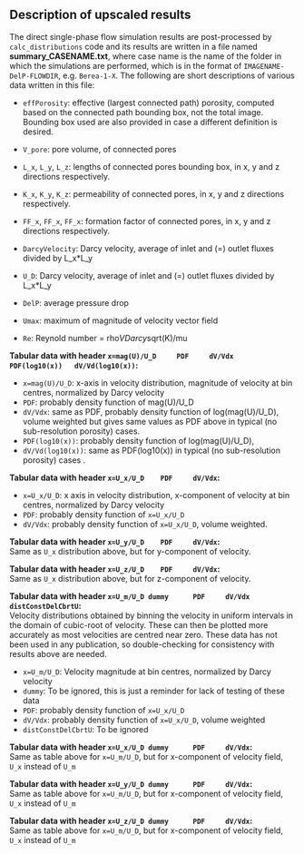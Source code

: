 ## Description of  upscaled results

The direct single-phase flow simulation results are post-processed by `calc_distributions` code and its results are written in a file named **summary_CASENAME.txt**, where case name is the name of the folder in which the simulations are performed, which is in the format of `IMAGENAME-DelP-FLOWDIR`, e.g. `Berea-1-X`.   The  following are short descriptions of various data written in this file:


- `effPorosity`:    	effective (largest connected path) porosity, computed based on the connected path bounding box, not the total image. Bounding box used are also provided in case a different definition is desired.

- `V_pore`:         	pore volume, of connected pores

- `L_x`, `L_y`, `L_z`:   	lengths of connected pores bounding box, in x, y and z directions respectively.

- `K_x`, `K_y`, `K_z`:    	permeability of connected pores, in x, y and z directions respectively.

- `FF_x`, `FF_x`, `FF_x`: 	formation factor of connected pores, in x, y and z directions respectively.

- `DarcyVelocity`:    	Darcy velocity, average of inlet and (=) outlet fluxes divided by L_x*L_y

- `U_D`:     	Darcy velocity, average of inlet and (=) outlet fluxes divided by L_x*L_y

- `DelP`:   	average pressure drop

- `Umax`:    	maximum of magnitude of velocity vector field

- `Re`:     	Reynold number =  rho*VDarcy*sqrt(K)/mu


**Tabular data with header `x=mag(U)/U_D 	 PDF 	 dV/Vdx 	 PDF(log10(x)) 	 dV/Vd(log10(x))`:**   
  
- `x=mag(U)/U_D`:    	x-axis in velocity distribution, magnitude of velocity at bin centres, normalized by Darcy velocity    
- `PDF`:        	probably density function of mag(U)/U_D    
- `dV/Vdx`:    	same as PDF, probably density function of log(mag(U)/U_D), volume weighted but gives same values as PDF above in typical (no sub-resolution porosity) cases.    
- `PDF(log10(x))`:    	probably density function of log(mag(U)/U_D),     
- `dV/Vd(log10(x))`: same as PDF(log10(x)) in typical (no sub-resolution porosity) cases    .

**Tabular data with header `x=U_x/U_D 	 PDF 	 dV/Vdx`:**     

- `x=U_x/U_D`:    	x axis in velocity distribution, x-component of velocity at bin centres, normalized by Darcy velocity    
- `PDF`:        	probably density function of `x=U_x/U_D`    
- `dV/Vdx`:      probably density function of `x=U_x/U_D`, volume weighted.    

**Tabular data with header `x=U_y/U_D 	 PDF 	 dV/Vdx`:**    
Same as `U_x` distribution above, but for y-component of velocity.

**Tabular data with header `x=U_z/U_D 	 PDF 	 dV/Vdx`:**    
Same as `U_x` distribution above, but for z-component of velocity.

**Tabular data with header `x=U_m/U_D dummy 	 PDF 	 dV/Vdx 	 distConstDelCbrtU`:**    
Velocity distributions obtained by binning the velocity in uniform intervals in the domain of cubic-root of velocity.  These can then be plotted more accurately as most velocities are centred near zero.  These data has not been used in any publication, so double-checking for consistency with results above are needed.

- `x=U_m/U_D`:    	Velocity magnitude at bin centres, normalized by Darcy velocity
- `dummy`:        To be ignored, this is just a reminder for lack of testing of these data
- `PDF`:        	probably density function of `x=U_x/U_D`
- `dV/Vdx`:      probably density function of `x=U_x/U_D`, volume weighted
- `distConstDelCbrtU`:    To be ignored

**Tabular data with header `x=U_x/U_D dummy 	 PDF 	 dV/Vdx`:**    
Same as table above for `x=U_m/U_D`, but for x-component of velocity field, `U_x` instead of `U_m`

**Tabular data with header `x=U_y/U_D dummy 	 PDF 	 dV/Vdx`:**    
Same as table above for `x=U_m/U_D`, but for x-component of velocity field, `U_x` instead of `U_m`

**Tabular data with header `x=U_z/U_D dummy 	 PDF 	 dV/Vdx`:**    
Same as table above for `x=U_m/U_D`, but for x-component of velocity field, `U_x` instead of `U_m`

